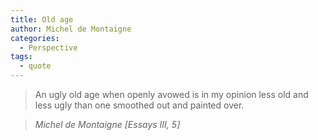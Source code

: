 ```yaml
---
title: Old age
author: Michel de Montaigne
categories:
  - Perspective
tags:
  - quote
---
```


> An ugly old age when openly avowed is in my opinion less old and less ugly than one smoothed out and painted over.

> <cite>Michel de Montaigne [Essays III, 5]</cite>
